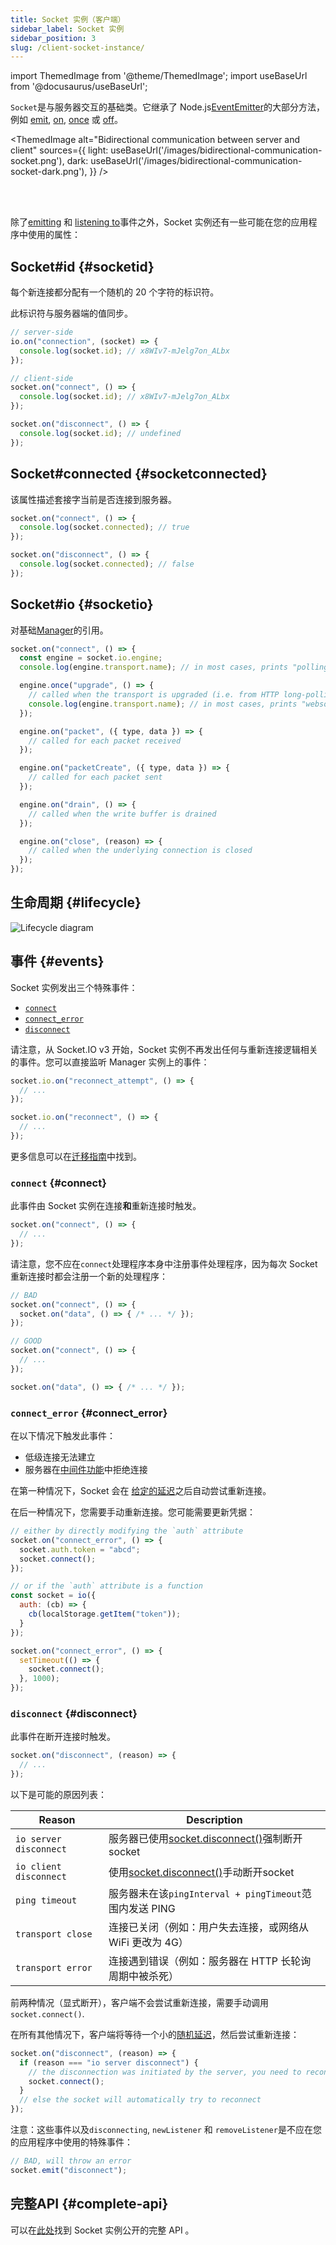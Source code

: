 ```yaml
---
title: Socket 实例（客户端）
sidebar_label: Socket 实例
sidebar_position: 3
slug: /client-socket-instance/
---
```


import ThemedImage from '@theme/ThemedImage';
import useBaseUrl from '@docusaurus/useBaseUrl';

`Socket`是与服务器交互的基础类。它继承了 Node.js[EventEmitter](https://nodejs.org/api/events.html#class-eventemitter)的大部分方法，例如 [emit](../../client-api.md#socketemiteventname-args), [on](../../client-api.md#socketoneventname-callback), [once](../../client-api.md#socketonceeventname-callback) 或 [off](../../client-api.md#socketoffeventname)。

<ThemedImage
  alt="Bidirectional communication between server and client"
  sources={{
    light: useBaseUrl('/images/bidirectional-communication-socket.png'),
    dark: useBaseUrl('/images/bidirectional-communication-socket-dark.png'),
  }}
/>

<br />
<br />

除了[emitting](../04-Events/emitting-events.md) 和 [listening to](../04-Events/listening-to-events.md)事件之外，Socket 实例还有一些可能在您的应用程序中使用的属性：

## Socket#id {#socketid}

每个新连接都分配有一个随机的 20 个字符的标识符。

此标识符与服务器端的值同步。

```js
// server-side
io.on("connection", (socket) => {
  console.log(socket.id); // x8WIv7-mJelg7on_ALbx
});

// client-side
socket.on("connect", () => {
  console.log(socket.id); // x8WIv7-mJelg7on_ALbx
});

socket.on("disconnect", () => {
  console.log(socket.id); // undefined
});
```

## Socket#connected {#socketconnected}

该属性描述套接字当前是否连接到服务器。

```js
socket.on("connect", () => {
  console.log(socket.connected); // true
});

socket.on("disconnect", () => {
  console.log(socket.connected); // false
});
```

## Socket#io {#socketio}

对基础[Manager](../../client-api.md#manager)的引用。

```js
socket.on("connect", () => {
  const engine = socket.io.engine;
  console.log(engine.transport.name); // in most cases, prints "polling"

  engine.once("upgrade", () => {
    // called when the transport is upgraded (i.e. from HTTP long-polling to WebSocket)
    console.log(engine.transport.name); // in most cases, prints "websocket"
  });

  engine.on("packet", ({ type, data }) => {
    // called for each packet received
  });

  engine.on("packetCreate", ({ type, data }) => {
    // called for each packet sent
  });

  engine.on("drain", () => {
    // called when the write buffer is drained
  });

  engine.on("close", (reason) => {
    // called when the underlying connection is closed
  });
});
```

## 生命周期 {#lifecycle}

<img src="/images/client_socket_events.png" alt="Lifecycle diagram" />

## 事件 {#events}

Socket 实例发出三个特殊事件：

- [`connect`](#connect)
- [`connect_error`](#connect-error)
- [`disconnect`](#disconnect)

请注意，从 Socket.IO v3 开始，Socket 实例不再发出任何与重新连接逻辑相关的事件。您可以直接监听 Manager 实例上的事件：

```js
socket.io.on("reconnect_attempt", () => {
  // ...
});

socket.io.on("reconnect", () => {
  // ...
});
```

更多信息可以在[迁移指南](../07-Migrations/migrating-from-2-to-3.md#the-socket-instance-will-no-longer-forward-the-events-emitted-by-its-manager)中找到。

### `connect` {#connect}

此事件由 Socket 实例在连接**和**重新连接时触发。

```js
socket.on("connect", () => {
  // ...
});
```

请注意，您不应在`connect`处理程序本身中注册事件处理程序，因为每次 Socket 重新连接时都会注册一个新的处理程序：

```js
// BAD
socket.on("connect", () => {
  socket.on("data", () => { /* ... */ });
});

// GOOD
socket.on("connect", () => {
  // ...
});

socket.on("data", () => { /* ... */ });
```

### `connect_error` {#connect_error}

在以下情况下触发此事件：

- 低级连接无法建立
- 服务器在[中间件功能](../02-Server/middlewares.md)中拒绝连接

在第一种情况下，Socket 会在 [给定的延迟](../../client-options.md#reconnectiondelay)之后自动尝试重新连接。

在后一种情况下，您需要手动重新连接。您可能需要更新凭据：

```js
// either by directly modifying the `auth` attribute
socket.on("connect_error", () => {
  socket.auth.token = "abcd";
  socket.connect();
});

// or if the `auth` attribute is a function
const socket = io({
  auth: (cb) => {
    cb(localStorage.getItem("token"));
  }
});

socket.on("connect_error", () => {
  setTimeout(() => {
    socket.connect();
  }, 1000);
});
```

### `disconnect` {#disconnect}

此事件在断开连接时触发。

```js
socket.on("disconnect", (reason) => {
  // ...
});
```

以下是可能的原因列表：

Reason | Description
------ | -----------
`io server disconnect` | 服务器已使用[socket.disconnect()](../../server-api.md#socketdisconnectclose)强制断开socket
`io client disconnect` | 使用[socket.disconnect()](../../client-api.md#socketdisconnect)手动断开socket
`ping timeout` | 服务器未在该`pingInterval + pingTimeout`范围内发送 PING
`transport close` | 连接已关闭（例如：用户失去连接，或网络从 WiFi 更改为 4G）
`transport error` | 连接遇到错误（例如：服务器在 HTTP 长轮询周期中被杀死）

前两种情况（显式断开），客户端不会尝试重新连接，需要手动调用`socket.connect()`.

在所有其他情况下，客户端将等待一个小的[随机延迟](../../client-options.md#reconnectiondelay)，然后尝试重新连接：

```js
socket.on("disconnect", (reason) => {
  if (reason === "io server disconnect") {
    // the disconnection was initiated by the server, you need to reconnect manually
    socket.connect();
  }
  // else the socket will automatically try to reconnect
});
```

注意：这些事件以及`disconnecting`, `newListener` 和 `removeListener`是不应在您的应用程序中使用的特殊事件：

```js
// BAD, will throw an error
socket.emit("disconnect");
```

## 完整API {#complete-api}

可以在[此处](../../client-api.md#socket)找到 Socket 实例公开的完整 API 。
